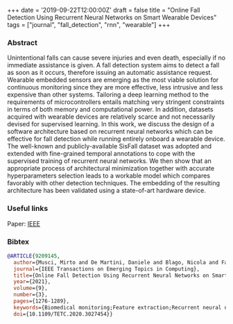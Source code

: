 +++
date = '2019-09-22T12:00:00Z'
draft = false
title = "Online Fall Detection Using Recurrent Neural Networks on Smart Wearable Devices"
tags = ["journal", "fall_detection", "rnn", "wearable"]
+++

### Abstract
Unintentional falls can cause severe injuries and even death, especially if no immediate assistance is given. A fall detection system aims to detect a fall as soon as it occurs, therefore issuing an automatic assistance request. Wearable embedded sensors are emerging as the most viable solution for continuous monitoring since they are more effective, less intrusive and less expensive than other systems. Tailoring a deep learning method to the requirements of microcontrollers entails matching very stringent constraints in terms of both memory and computational power. In addition, datasets acquired with wearable devices are relatively scarce and not necessarily devised for supervised learning. In this work, we discuss the design of a software architecture based on recurrent neural networks which can be effective for fall detection while running entirely onboard a wearable device. The well-known and publicly-available SisFall dataset was adopted and extended with fine-grained temporal annotations to cope with the supervised training of recurrent neural networks. We then show that an appropriate process of architectural minimization together with accurate hyperparameters selection leads to a workable model which compares favorably with other detection techniques. The embedding of the resulting architecture has been validated using a state-of-art hardware device.

### Useful links
Paper: [IEEE](https://ieeexplore.ieee.org/document/9209145/)

### Bibtex
```bibtex
@ARTICLE{9209145,
  author={Musci, Mirto and De Martini, Daniele and Blago, Nicola and Facchinetti, Tullio and Piastra, Marco},
  journal={IEEE Transactions on Emerging Topics in Computing}, 
  title={Online Fall Detection Using Recurrent Neural Networks on Smart Wearable Devices}, 
  year={2021},
  volume={9},
  number={3},
  pages={1276-1289},
  keywords={Biomedical monitoring;Feature extraction;Recurrent neural networks;Computer architecture;Batteries;Wearable sensors;C.3.d real-time and embedded systems;I.2.6.g machine learning;J.3.b health;I.2.9.j sensors;I.2.m.d wearable AI},
  doi={10.1109/TETC.2020.3027454}}
```
